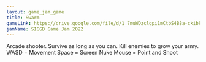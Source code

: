 ```yaml
---
layout: game_jam_game
title: Swarm
gameLink: https://drive.google.com/file/d/1_7muWDzclgpi1mCtbS4B8a-ckibkJ8rS/view?usp=sharing
jamName: SIGGD Game Jam 2022
---
```

<!--Put description here:-->
Arcade shooter. Survive as long as you can. Kill enemies to grow your army.
WASD = Movement
Space = Screen Nuke
Mouse = Point and Shoot